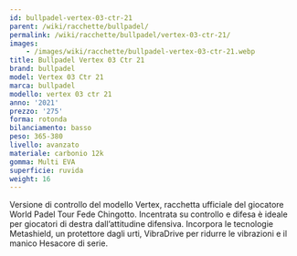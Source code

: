 ```yaml
---
id: bullpadel-vertex-03-ctr-21
parent: /wiki/racchette/bullpadel/
permalink: /wiki/racchette/bullpadel/vertex-03-ctr-21/
images:
    - /images/wiki/racchette/bullpadel-vertex-03-ctr-21.webp
title: Bullpadel Vertex 03 Ctr 21
brand: bullpadel
model: Vertex 03 Ctr 21
marca: bullpadel
modello: vertex 03 ctr 21
anno: '2021'
prezzo: '275'
forma: rotonda
bilanciamento: basso
peso: 365-380
livello: avanzato
materiale: carbonio 12k
gomma: Multi EVA
superficie: ruvida
weight: 16
---
```

Versione di controllo del modello Vertex, racchetta ufficiale del giocatore World Padel Tour Fede Chingotto. Incentrata su controllo e difesa è ideale per giocatori di destra dall’attitudine difensiva. Incorpora le tecnologie Metashield, un protettore dagli urti, VibraDrive per ridurre le vibrazioni e il manico Hesacore di serie.
